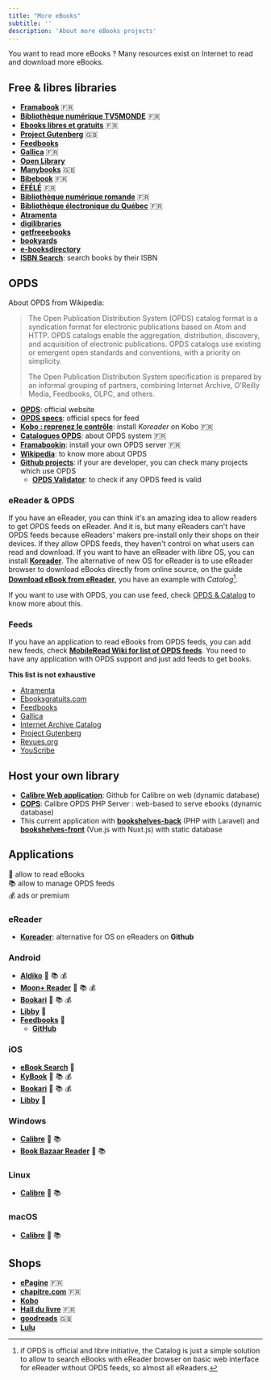 ```yaml
---
title: "More eBooks"
subtitle: ''
description: 'About more eBooks projects'
---
```


You want to read more eBooks ? Many resources exist on Internet to read and download more eBooks.

## Free & libres libraries

- [**Framabook**](https://framabook.org) 🇫🇷
- [**Bibliothèque numérique TV5MONDE**](https://bibliothequenumerique.tv5monde.com) 🇫🇷
- [**Ebooks libres et gratuits**](https://www.ebooksgratuits.com) 🇫🇷
- [**Project Gutenberg**](https://www.gutenberg.org) 🇬🇧
- [**Feedbooks**](https://www.feedbooks.com/publicdomain?locale=en)
- [**Gallica**](https://gallica.bnf.fr/accueil/fr/content/accueil-fr?mode=desktop) 🇫🇷
- [**Open Library**](https://openlibrary.org)
- [**Manybooks**](https://manybooks.net) 🇬🇧
- [**Bibebook**](http://www.bibebook.com) 🇫🇷
- [**ÉFÉLÉ**](http://efele.net/ebooks/#presentation) 🇫🇷
- [**Bibliothèque numérique romande**](https://ebooks-bnr.com) 🇫🇷
- [**Bibliothèque électronique du Québec**](http://beq.ebooksgratuits.com) 🇫🇷
- [**Atramenta**](https://www.atramenta.net)
- [**digilibraries**](https://digilibraries.com)
- [**getfreeebooks**](https://www.getfreeebooks.com)
- [**bookyards**](https://www.bookyards.com/en/welcome)
- [**e-booksdirectory**](http://www.e-booksdirectory.com)
- [**ISBN Search**](https://isbnsearch.org): search books by their ISBN

## OPDS

About OPDS from Wikipedia:

>The Open Publication Distribution System (OPDS) catalog format is a syndication format for electronic publications based on Atom and HTTP. OPDS catalogs enable the aggregation, distribution, discovery, and acquisition of electronic publications. OPDS catalogs use existing or emergent open standards and conventions, with a priority on simplicity.
>
>The Open Publication Distribution System specification is prepared by an informal grouping of partners, combining Internet Archive, O'Reilly Media, Feedbooks, OLPC, and others.

- [**OPDS**](https://opds.io): official website
- [**OPDS specs**](https://specs.opds.io/): official specs for feed
- [**Kobo : reprenez le contrôle**](https://lmorel3.fr/posts/kobo-root): install *Koreader* on Kobo 🇫🇷
- [**Catalogues OPDS**](https://lecturenumenbib.wordpress.com/acquisitions/catalogues-opds/): about OPDS system 🇫🇷
- [**Framabookin**](https://framacloud.org/fr/cultiver-son-jardin/bicbucstriim.html): install your own OPDS server 🇫🇷
- [**Wikipedia**](https://en.wikipedia.org/wiki/Open_Publication_Distribution_System): to know more about OPDS
- [**Github projects**](https://github.com/search?q=OPDS&type=Repositories&s=stars): if your are developer, you can check many projects which use OPDS
  - [**OPDS Validator**](https://opds-validator.appspot.com): to check if any OPDS feed is valid

### eReader & OPDS

If you have an eReader, you can think it's an amazing idea to allow readers to get OPDS feeds on eReader. And it is, but many eReaders can't have OPDS feeds because eReaders' makers pre-install only their shops on their devices. If they allow OPDS feeds, they haven't control on what users can read and download. If you want to have an eReader with *libre* OS, you can install [**Koreader**](https://github.com/koreader/koreader). The alternative of new OS for eReader is to use eReader browser to download eBooks directly from online source, on the guide [**Download eBook from eReader**](/guides/ereader-download-ebook-from-ereader), you have an example with *<markdown-app-name></markdown-app-name> Catalog*[^1].

If you want to use <markdown-app-name></markdown-app-name> with OPDS, you can use <markdown-api-link endpoint="/features/opds/v1.2" :self-refer="true"></markdown-api-link> feed, check [OPDS & Catalog](/pages/opds-catalog-more) to know more about this.

### Feeds

If you have an application to read eBooks from OPDS feeds, you can add new feeds, check [**MobileRead Wiki for list of OPDS feeds**](https://wiki.mobileread.com/wiki/OPDS). You need to have any application with OPDS support and just add feeds to get books.

**This list is not exhaustive**

- [Atramenta](http://www.atramenta.net/opds/catalog.atom)
- [Ebooksgratuits.com](http://www.ebooksgratuits.com/opds)
- [Feedbooks](http://www.feedbooks.com/catalog.atom)
- [Gallica](http://gallica.bnf.fr/opds)
- [Internet Archive Catalog](http://bookserver.archive.org/catalog)
- [Project Gutenberg](http://m.gutenberg.org/ebooks/?format=opds)
- [Revues.org](http://bookserver.revues.org/)
- [YouScribe](http://opds.youscribe.com/Catalog/catalog.xml)

## Host your own library

- [**Calibre Web application**](https://github.com/janeczku/calibre-web): Github for Calibre on web (dynamic database)
- [**COPS**](https://github.com/seblucas/cops): Calibre OPDS PHP Server : web-based to serve ebooks (dynamic database)
- This current application with [**bookshelves-back**](https://gitlab.com/ewilan-riviere/bookshelves-back) (PHP with Laravel) and [**bookshelves-front**](https://gitlab.com/ewilan-riviere/bookshelves-front) (Vue.js with Nuxt.js) with static database

## Applications

📖 allow to read eBooks  
📚 allow to manage OPDS feeds  
💰 ads or premium  

### eReader

- [**Koreader**](https://github.com/koreader/koreader): alternative for OS on eReaders on **Github**

### Android

- [**Aldiko**](https://play.google.com/store/apps/details?id=com.aldiko.android&hl=en&gl=US) 📖 📚 💰
- [**Moon+ Reader**](https://play.google.com/store/apps/details?id=com.flyersoft.moonreader&hl=en&gl=US) 📖 📚 💰
- [**Bookari**](https://play.google.com/store/apps/details?id=com.mantano.reader.android) 📖 📚 💰
- [**Libby**](https://play.google.com/store/apps/details?id=com.overdrive.mobile.android.libby&hl=en&gl=US) 📖
- [**Feedbooks**](https://play.google.com/store/apps/details?id=dev.jideguru.flutterEbookApp&hl=en&gl=US) 📖
  - [**GitHub**](https://github.com/JideGuru/FlutterEbookApp)

### iOS

- [**eBook Search**](https://apps.apple.com/us/app/ebook-search-download-books/id416454511) 📖
- [**KyBook**](https://apps.apple.com/app/id1348198785) 📖 📚 💰
- [**Bookari**](https://apps.apple.com/fr/app/mantano-ebook-reader/id768229929) 📖 📚 💰
- [**Libby**](https://apps.apple.com/us/app/libby-by-overdrive/id1076402606) 📖

### Windows

- [**Calibre**](https://calibre-ebook.com) 📖 📚
- [**Book Bazaar Reader**](http://www.refrelent.com) 📖 📚

### Linux

- [**Calibre**](https://calibre-ebook.com) 📖 📚

### macOS

- [**Calibre**](https://calibre-ebook.com) 📖 📚

## Shops

- [**ePagine**](https://www.epagine.fr) 🇫🇷
- [**chapitre.com**](https://www.chapitre.com) 🇫🇷
- [**Kobo**](https://www.kobo.com)
- [**Hall du livre**](https://halldulivre.com) 🇫🇷
- [**goodreads**](https://www.goodreads.com/ebooks) 🇬🇧
- [**Lulu**](https://www.lulu.com)

[^1]: if OPDS is official and libre initiative, the <markdown-app-name></markdown-app-name> Catalog is just a simple solution to allow to search eBooks with eReader browser on basic web interface for eReader without OPDS feeds, so almost all eReaders.
